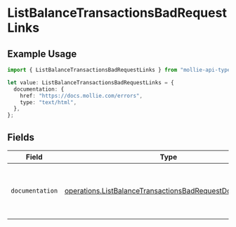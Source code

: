 # ListBalanceTransactionsBadRequestLinks

## Example Usage

```typescript
import { ListBalanceTransactionsBadRequestLinks } from "mollie-api-typescript/models/operations";

let value: ListBalanceTransactionsBadRequestLinks = {
  documentation: {
    href: "https://docs.mollie.com/errors",
    type: "text/html",
  },
};
```

## Fields

| Field                                                                                                                                  | Type                                                                                                                                   | Required                                                                                                                               | Description                                                                                                                            |
| -------------------------------------------------------------------------------------------------------------------------------------- | -------------------------------------------------------------------------------------------------------------------------------------- | -------------------------------------------------------------------------------------------------------------------------------------- | -------------------------------------------------------------------------------------------------------------------------------------- |
| `documentation`                                                                                                                        | [operations.ListBalanceTransactionsBadRequestDocumentation](../../models/operations/listbalancetransactionsbadrequestdocumentation.md) | :heavy_check_mark:                                                                                                                     | The URL to the generic Mollie API error handling guide.                                                                                |